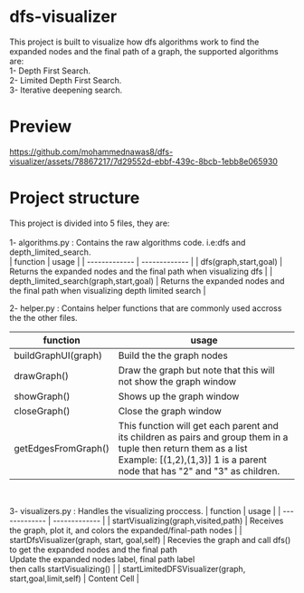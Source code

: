 # dfs-visualizer
This project is built to visualize how dfs algorithms work to find the expanded nodes and the final path of a graph, the supported algorithms are:<br>
1- Depth First Search.<br>
2- Limited Depth First Search.<br>
3- Iterative deepening search.<br>

# Preview
https://github.com/mohammednawas8/dfs-visualizer/assets/78867217/7d29552d-ebbf-439c-8bcb-1ebb8e065930

# Project structure
This project is divided into 5 files, they are:<br><br>
1- algorithms.py : Contains the raw algorithms code. i.e:dfs and depth_limited_search.<br>
| function  | usage |
| ------------- | ------------- |
| dfs(graph,start,goal)  | Returns the expanded nodes and the final path when visualizing dfs |
| depth_limited_search(graph,start,goal)  | Returns the expanded nodes and the final path when visualizing depth limited search  |
<br>

2- helper.py : Contains helper functions that are commonly used accross the the other files.

| function  | usage |
| ------------- | ------------- |
| buildGraphUI(graph)  | Build the the graph nodes |
| drawGraph()  | Draw the graph but note that this will not show the graph window  |
| showGraph()  | Shows up the graph window  |
| closeGraph()  | Close the graph window  |
| getEdgesFromGraph()  | This function will get each parent and its children as pairs and group them in a tuple then return them as a list<br>Example: [(1,2),(1,3)] 1 is a parent node that has "2" and "3" as children.  |
<br>

3- visualizers.py : Handles the visualizing proccess.
| function  | usage |
| ------------- | ------------- |
| startVisualizing(graph,visited,path) | Receives the graph, plot it, and colors the expanded/final-path nodes |
| startDfsVisualizer(graph, start, goal,self)  | Recevies the graph and call dfs() to get the expanded nodes and the final path<br>
                                                    Update the expanded nodes label, final path label<br>
                                                    then calls startVisualizing() |
| startLimitedDFSVisualizer(graph, start,goal,limit,self)  | Content Cell  |
